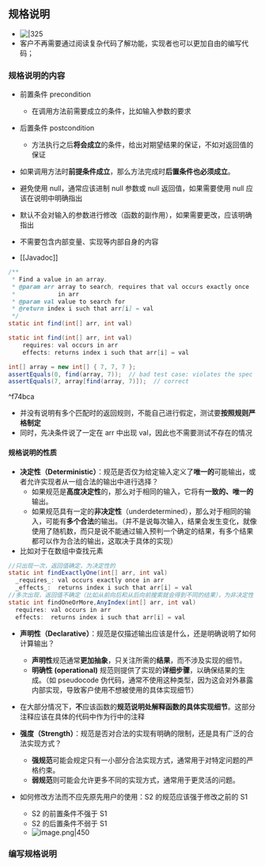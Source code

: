 ## 规格说明

- ![|325](https://thdlrt.oss-cn-beijing.aliyuncs.com/20231230115100.png)
- 客户不再需要通过阅读复杂代码了解功能，实现者也可以更加自由的编写代码；

### 规格说明的内容 

- 前置条件 precondition
	- 在调用方法前需要成立的条件，比如输入参数的要求
- 后置条件 postcondition
	- 方法执行之后**将会成立**的条件，给出对期望结果的保证，不如对返回值的保证
- 如果调用方法时**前提条件成立**，那么方法完成时**后置条件也必须成立**。

- 避免使用 null，通常应该进制 null 参数或 null 返回值，如果需要使用 null 应该在说明中明确指出
- 默认不会对输入的参数进行修改（函数的副作用），如果需要更改，应该明确指出

- 不需要包含内部变量、实现等内部自身的内容

- [[Javadoc]]
```java
/**
 * Find a value in an array.
 * @param arr array to search, requires that val occurs exactly once
 *            in arr
 * @param val value to search for
 * @return index i such that arr[i] = val
 */
static int find(int[] arr, int val)
```

```java
static int find(int[] arr, int val) 
	requires: val occurs in arr 
	effects: returns index i such that arr[i] = val

int[] array = new int[] { 7, 7, 7 };
assertEquals(0, find(array, 7));  // bad test case: violates the spec
assertEquals(7, array[find(array, 7)]);  // correct
```

^f74bca
- 并没有说明有多个匹配时的返回规则，不能自己进行假定，测试要**按照规则严格制定**
- 同时，先决条件说了一定在 arr 中出现 val，因此也不需要测试不存在的情况

#### 规格说明的性质

- **决定性（Deterministic）**：规范是否仅为给定输入定义了**唯一的**可能输出，或者允许实现者从一组合法的输出中进行选择？
	 - 如果规范是**高度决定性**的，那么对于相同的输入，它将有**一致的、唯一的**输出。
	 - 如果规范具有一定的**非决定性**（underdetermined），那么对于相同的输入，可能有**多个合法**的输出。（并不是说每次输入，结果会发生变化，就像使用了随机数，而只是说不能通过输入预判一个确定的结果，有多个结果都可以作为合法的输出，这取决于具体的实现）
- 比如对于在数组中查找元素
```java
//只出现一次，返回值确定，为决定性的
static int findExactlyOne(int[] arr, int val)
  _requires_: val occurs exactly once in arr
  _effects_:  returns index i such that arr[i] = val
//多次出现，返回值不确定（比如从前向后和从后向前搜索就会得到不同的结果），为非决定性
static int findOneOrMore,AnyIndex(int[] arr, int val)
  requires: val occurs in arr
  effects:  returns index i such that arr[i] = val
```

- **声明性（Declarative）**：规范是仅描述输出应该是什么，还是明确说明了如何计算输出？
	- **声明性**规范通常**更加抽象**，只关注所需的**结果**，而不涉及实现的细节。
	- **明确性 (operational)** 规范则提供了实现的**详细步骤**，以确保结果的生成。（如 pseudocode 伪代码，通常不使用这种类型，因为这会对外暴露内部实现，导致客户使用不想被使用的具体实现细节）
- 在大部分情况下，**不**应该函数的**规范说明处解释函数的具体实现细节**。这部分注释应该在具体的代码中作为行中的注释

- **强度（Strength）**：规范是否对合法的实现有明确的限制，还是具有广泛的合法实现方式？
	- **强规范**可能会规定只有一小部分合法实现方式，通常用于对特定问题的严格约束。
	- **弱规范**则可能会允许更多不同的实现方式，通常用于更灵活的问题。
- 如何修改方法而不应先原先用户的使用：S2 的规范应该强于修改之前的 S1
	- S2 的前置条件不强于 S1
	- S2 的后置条件不弱于 S1 
	- ![image.png|450](https://thdlrt.oss-cn-beijing.aliyuncs.com/20231230152715.png)

### 编写规格说明